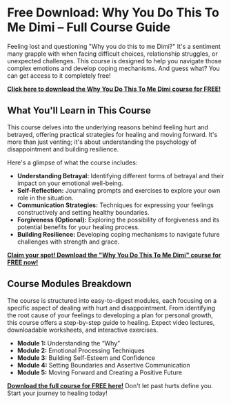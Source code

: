 # Free Download: Why You Do This To Me Dimi – Full Course Guide

Feeling lost and questioning "Why you do this to me Dimi?" It's a sentiment many grapple with when facing difficult choices, relationship struggles, or unexpected challenges. This course is designed to help you navigate those complex emotions and develop coping mechanisms. And guess what? You can get access to it completely free!

[**Click here to download the Why You Do This To Me Dimi course for FREE!**](https://udemywork.com/why-you-do-this-to-me-dimi)

## What You'll Learn in This Course

This course delves into the underlying reasons behind feeling hurt and betrayed, offering practical strategies for healing and moving forward. It's more than just venting; it's about understanding the psychology of disappointment and building resilience.

Here's a glimpse of what the course includes:

*   **Understanding Betrayal:** Identifying different forms of betrayal and their impact on your emotional well-being.
*   **Self-Reflection:** Journaling prompts and exercises to explore your own role in the situation.
*   **Communication Strategies:** Techniques for expressing your feelings constructively and setting healthy boundaries.
*   **Forgiveness (Optional):** Exploring the possibility of forgiveness and its potential benefits for your healing process.
*   **Building Resilience:** Developing coping mechanisms to navigate future challenges with strength and grace.

[**Claim your spot! Download the "Why You Do This To Me Dimi" course for FREE now!**](https://udemywork.com/why-you-do-this-to-me-dimi)

## Course Modules Breakdown

The course is structured into easy-to-digest modules, each focusing on a specific aspect of dealing with hurt and disappointment. From identifying the root cause of your feelings to developing a plan for personal growth, this course offers a step-by-step guide to healing. Expect video lectures, downloadable worksheets, and interactive exercises.

*   **Module 1:** Understanding the “Why”
*   **Module 2:** Emotional Processing Techniques
*   **Module 3:** Building Self-Esteem and Confidence
*   **Module 4:** Setting Boundaries and Assertive Communication
*   **Module 5:** Moving Forward and Creating a Positive Future

**[Download the full course for FREE here!](https://udemywork.com/why-you-do-this-to-me-dimi)** Don't let past hurts define you. Start your journey to healing today!
